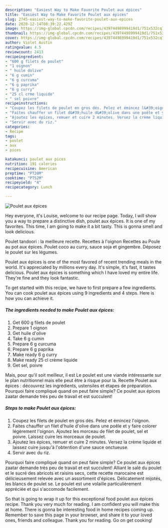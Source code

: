 ```yaml
---
description: "Easiest Way to Make Favorite Poulet aux épices"
title: "Easiest Way to Make Favorite Poulet aux épices"
slug: 2745-easiest-way-to-make-favorite-poulet-aux-epices
date: 2020-12-14T08:39:22.429Z
image: https://img-global.cpcdn.com/recipes/43974498999419d1/751x532cq70/poulet-aux-epices-photo-principale-de-la-recette.jpg
thumbnail: https://img-global.cpcdn.com/recipes/43974498999419d1/751x532cq70/poulet-aux-epices-photo-principale-de-la-recette.jpg
cover: https://img-global.cpcdn.com/recipes/43974498999419d1/751x532cq70/poulet-aux-epices-photo-principale-de-la-recette.jpg
author: Violet Austin
ratingvalue: 4.5
reviewcount: 2413
recipeingredient:
- "600 g filets de poulet"
- "1 oignon"
- " huile dolive"
- "6 g cumin"
- "6 g curcuma"
- "6 g paprika"
- "6 g curry"
- "25 cl crme liquide"
- " sel poivre"
recipeinstructions:
- "Coupez les filets de poulet en gros dés. Pelez et émincez l&#39;oignon."
- "Faites chauffer un filet d&#39;huile d&#39;olive dans une poêle et y faire colorer légèrement l&#39;oignon. Ajoutez les morceau de filet de poulet, sel et poivre. Laissez cuire les morceaux de poulet."
- "Ajoutez les épices, remuer et cuire 2 minutes. Versez la crème liquide et laissez cuire jusqu&#39;à l&#39;obtention d&#39;une sauce onctueuse."
- "Servir avec du riz."
categories:
- Recipe
tags:
- poulet
- aux
- pices

katakunci: poulet aux pices 
nutrition: 191 calories
recipecuisine: American
preptime: "PT20M"
cooktime: "PT52M"
recipeyield: "4"
recipecategory: Lunch

---
```



![Poulet aux épices](https://img-global.cpcdn.com/recipes/43974498999419d1/751x532cq70/poulet-aux-epices-photo-principale-de-la-recette.jpg)

Hey everyone, it's Louise, welcome to our recipe page. Today, I will show you a way to prepare a distinctive dish, poulet aux épices. It is one of my favorites. This time, I am going to make it a bit tasty. This is gonna smell and look delicious.

Poulet tandoori : la meilleure recette. Recettes à l&#39;oignon Recettes au Poule au pot aux épices. Poulet coco au curry, sauce soja et gingembre. Déposez le poulet sur les légumes.

Poulet aux épices is one of the most favored of recent trending meals in the world. It's appreciated by millions every day. It's simple, it's fast, it tastes delicious. Poulet aux épices is something which I have loved my entire life. They're fine and they look fantastic.


To get started with this recipe, we have to first prepare a few ingredients. You can cook poulet aux épices using 9 ingredients and 4 steps. Here is how you can achieve it.

<!--inarticleads1-->

##### The ingredients needed to make Poulet aux épices:

1. Get 600 g filets de poulet
1. Prepare 1 oignon
1. Get  huile d&#39;olive
1. Take 6 g cumin
1. Prepare 6 g curcuma
1. Prepare 6 g paprika
1. Make ready 6 g curry
1. Make ready 25 cl crème liquide
1. Get  sel, poivre


Mais, pour qu&#39;il soit meilleur, il est Le poulet est une viande intéressante sur le plan nutritionnel mais elle peut être à risque pour la. Recette Poulet aux épices : découvrez les ingrédients, ustensiles et étapes de préparation. Pourquoi faire compliqué quand on peut faire simple? Ce poulet aux épices zaatar demande très peu de travail et est succulent! 

<!--inarticleads2-->

##### Steps to make Poulet aux épices:

1. Coupez les filets de poulet en gros dés. Pelez et émincez l&#39;oignon.
1. Faites chauffer un filet d&#39;huile d&#39;olive dans une poêle et y faire colorer légèrement l&#39;oignon. Ajoutez les morceau de filet de poulet, sel et poivre. Laissez cuire les morceaux de poulet.
1. Ajoutez les épices, remuer et cuire 2 minutes. Versez la crème liquide et laissez cuire jusqu&#39;à l&#39;obtention d&#39;une sauce onctueuse.
1. Servir avec du riz.


Pourquoi faire compliqué quand on peut faire simple? Ce poulet aux épices zaatar demande très peu de travail et est succulent! Alliant le salé du poulet et le sucré des abricots et raisins secs, cette recette marocaine est délicieusement relevée avec un assortiment d&#39;épices. Délicatement mijotés, les blancs de poulet se. Le poulet est une volaille particulièrement appréciée et qui s&#39;accomode facilement. 

So that is going to wrap it up for this exceptional food poulet aux épices recipe. Thank you very much for reading. I am confident you will make this at home. There is gonna be interesting food in home recipes coming up. Remember to save this page in your browser, and share it to your loved ones, friends and colleague. Thank you for reading. Go on get cooking!
